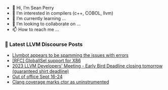 - 👋 Hi, I’m Sean Perry
- 👀 I’m interested in compilers (c++, COBOL, llvm)
- 🌱 I’m currently learning ...
- 💞️ I’m looking to collaborate on ...
- 📫 How to reach me ...

<!---
s66perry/s66perry is a ✨ special ✨ repository because its `README.md` (this file) appears on your GitHub profile.
You can click the Preview link to take a look at your changes.
--->
### 📕 Latest LLVM Discourse Posts

<!-- DISCOURSE-LLVM:START -->
- [Llvmbot appears to be spamming the issues with errors](https://discourse.llvm.org/t/llvmbot-appears-to-be-spamming-the-issues-with-errors/73448#post_4)
- [[RFC] GlobalISel support for X86](https://discourse.llvm.org/t/rfc-globalisel-support-for-x86/73424#post_5)
- [2023 LLVM Developers&#39; Meeting - Early Bird Deadline closing tomorrow &lpar;guaranteed shirt deadline&rpar;](https://discourse.llvm.org/t/2023-llvm-developers-meeting-early-bird-deadline-closing-tomorrow-guaranteed-shirt-deadline/73451#post_1)
- [Out of office Sept 16-24](https://discourse.llvm.org/t/out-of-office-sept-16-24/73450#post_1)
- [Clang coverage marks ctor as uninstrumented](https://discourse.llvm.org/t/clang-coverage-marks-ctor-as-uninstrumented/73286#post_4)
<!-- DISCOURSE-LLVM:END -->
